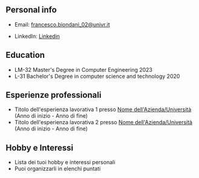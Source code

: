 ## Personal info
- Email: francesco.biondani_02@univr.it

- LinkedIn: [Linkedin]([https://www.linkedin.com/in/tuoprofilo](https://www.linkedin.com/in/francesco-biondani-74a2b1177/))

## Education
- LM-32 Master's Degree in Computer Engineering 2023
- L-31 Bachelor's Degree in computer science and technology 2020

## Esperienze professionali
- Titolo dell'esperienza lavorativa 1 presso [Nome dell'Azienda/Università](link_all'azienda) (Anno di inizio - Anno di fine)
- Titolo dell'esperienza lavorativa 2 presso [Nome dell'Azienda/Università](link_all'azienda) (Anno di inizio - Anno di fine)



## Hobby e Interessi
- Lista dei tuoi hobby e interessi personali
- Puoi organizzarli in elenchi puntati
